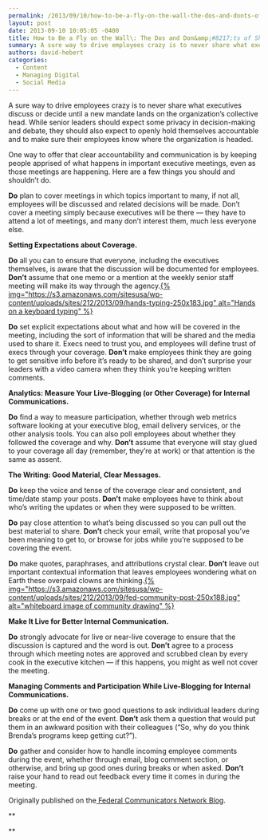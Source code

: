 ```yaml
---
permalink: /2013/09/10/how-to-be-a-fly-on-the-wall-the-dos-and-donts-of-sharing-executive-discussions/
layout: post
date: 2013-09-10 10:05:05 -0400
title: How to Be a Fly on the Wall\: The Dos and Don&amp;#8217;ts of Sharing Executive Discussions
summary: A sure way to drive employees crazy is to never share what executives discuss or decide until a new mandate lands on the organization&rsquo;s collective head. While senior leaders should expect some privacy in decision-making and debate, they should also expect to openly hold themselves accountable and to make sure their employees know where the
authors: david-hebert
categories:
  - Content
  - Managing Digital
  - Social Media
---
```


A sure way to drive employees crazy is to never share what executives discuss or decide until a new mandate lands on the organization’s collective head. While senior leaders should expect some privacy in decision-making and debate, they should also expect to openly hold themselves accountable and to make sure their employees know where the organization is headed.

One way to offer that clear accountability and communication is by keeping people apprised of what happens in important executive meetings, even as those meetings are happening. Here are a few things you should and shouldn&#8217;t do.

**Do** plan to cover meetings in which topics important to many, if not all, employees will be discussed and related decisions will be made. Don’t cover a meeting simply because executives will be there — they have to attend a lot of meetings, and many don’t interest them, much less everyone else.

**Setting Expectations about Coverage.**

**Do** all you can to ensure that everyone, including the executives themselves, is aware that the discussion will be documented for employees. **Don’t** assume that one memo or a mention at the weekly senior staff meeting will make its way through the agency.[{% img="https://s3.amazonaws.com/sitesusa/wp-content/uploads/sites/212/2013/09/hands-typing-250x183.jpg" alt="Hands on a keyboard typing" %}](https://s3.amazonaws.com/sitesusa/wp-content/uploads/sites/212/2013/09/hands-typing.jpg)

**Do** set explicit expectations about what and how will be covered in the meeting, including the sort of information that will be shared and the media used to share it. Execs need to trust you, and employees will define trust of execs through your coverage. **Don’t** make employees think they are going to get sensitive info before it’s ready to be shared, and don’t surprise your leaders with a video camera when they think you’re keeping written comments.

**Analytics: Measure Your Live-Blogging (or Other Coverage) for Internal Communications.**

**Do** find a way to measure participation, whether through web metrics software looking at your executive blog, email delivery services, or the other analysis tools. You can also poll employees about whether they followed the coverage and why. **Don’t** assume that everyone will stay glued to your coverage all day (remember, they’re at work) or that attention is the same as assent.

<p dir="ltr">
  <strong>The Writing: Good Material, Clear Messages.</strong>
</p>

<p dir="ltr">
  <strong>Do</strong> keep the voice and tense of the coverage clear and consistent, and time/date stamp your posts. <strong>Don’t</strong> make employees have to think about who’s writing the updates or when they were supposed to be written.
</p>

<p dir="ltr">
  <strong>Do</strong> pay close attention to what’s being discussed so you can pull out the best material to share. <strong>Don’t</strong> check your email, write that proposal you’ve been meaning to get to, or browse for jobs while you’re supposed to be covering the event.
</p>

<p dir="ltr" style="text-align: left">
  <strong>Do</strong> make quotes, paraphrases, and attributions crystal clear. <strong>Don’t</strong> leave out important contextual information that leaves employees wondering what on Earth these overpaid clowns are thinking.<a href="https://s3.amazonaws.com/sitesusa/wp-content/uploads/sites/212/2013/09/fed-community-post.jpg">{% img="https://s3.amazonaws.com/sitesusa/wp-content/uploads/sites/212/2013/09/fed-community-post-250x188.jpg" alt="whiteboard image of community drawing" %}</a>
</p>

<p dir="ltr">
  <strong>Make It Live for Better Internal Communication.</strong>
</p>

<p dir="ltr">
  <strong>Do</strong> strongly advocate for live or near-live coverage to ensure that the discussion is captured and the word is out. <strong>Don’t</strong> agree to a process through which meeting notes are approved and scrubbed clean by every cook in the executive kitchen — if this happens, you might as well not cover the meeting.
</p>

<p dir="ltr">
  <strong>Managing Comments and Participation While Live-Blogging for Internal Communications.</strong>
</p>

<p dir="ltr">
  <strong>Do</strong> come up with one or two good questions to ask individual leaders during breaks or at the end of the event. <strong>Don’t</strong> ask them a question that would put them in an awkward position with their colleagues (“So, why do you think Brenda’s programs keep getting cut?”).
</p>

<p dir="ltr">
  <strong>Do</strong> gather and consider how to handle incoming employee comments during the event, whether through email, blog comment section, or otherwise, and bring up good ones during breaks or when asked. <strong>Don’t</strong> raise your hand to read out feedback every time it comes in during the meeting.
</p>

<p dir="ltr">
  Originally published on the<a href="http://fedcommnetwork.blogspot.com/2013/09/how-to-be-fly-on-wall-dos-and-donts-of.html"> Federal Communicators Network Blog</a>.
</p>

**
  
**